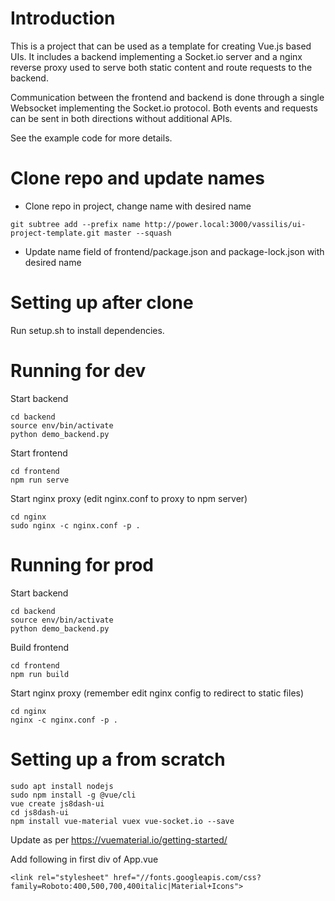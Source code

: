 # Introduction
This is a project that can be used as a template for creating Vue.js based UIs. It includes a backend implementing a Socket.io server and a nginx reverse proxy used to serve both static content and route requests to the backend.

Communication between the frontend and backend is done through a single Websocket implementing the Socket.io protocol. Both events and requests can be sent in both directions without additional APIs.

See the example code for more details.

# Clone repo and update names

* Clone repo in project, change name with desired name
```
git subtree add --prefix name http://power.local:3000/vassilis/ui-project-template.git master --squash
```

* Update name field of frontend/package.json and package-lock.json with desired name

# Setting up after clone

Run setup.sh to install dependencies.

# Running for dev

Start backend
```
cd backend
source env/bin/activate
python demo_backend.py
```

Start frontend
```
cd frontend
npm run serve
```

Start nginx proxy (edit nginx.conf to proxy to npm server)
```
cd nginx
sudo nginx -c nginx.conf -p .
```

# Running for prod

Start backend
```
cd backend
source env/bin/activate
python demo_backend.py
```

Build frontend
```
cd frontend
npm run build
```

Start nginx proxy (remember edit nginx config to redirect to static files)
```
cd nginx
nginx -c nginx.conf -p .
```

# Setting up a from scratch

```
sudo apt install nodejs
sudo npm install -g @vue/cli
vue create js8dash-ui
cd js8dash-ui
npm install vue-material vuex vue-socket.io --save
```

Update as per https://vuematerial.io/getting-started/

Add following in first div of App.vue
```
<link rel="stylesheet" href="//fonts.googleapis.com/css?family=Roboto:400,500,700,400italic|Material+Icons">
```


